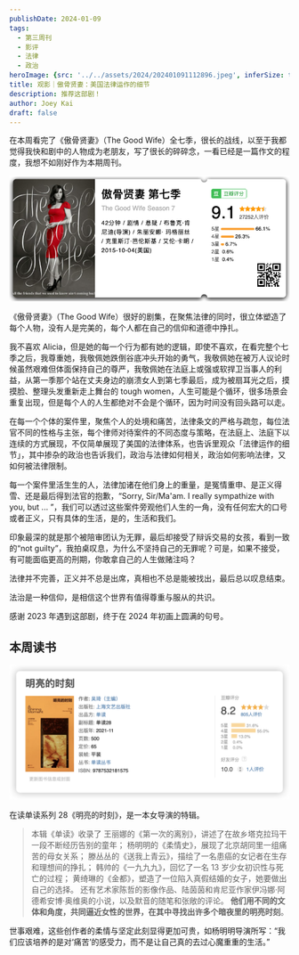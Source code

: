 ```yaml
---
publishDate: 2024-01-09
tags:
  - 第三周刊
  - 影评
  - 法律
  - 政治
heroImage: {src: '../../assets/2024/202401091112896.jpeg', inferSize: true}
title: 观影｜傲骨贤妻：美国法律运作的细节
description: 推荐这部剧！
author: Joey Kai
draft: false
---
```

在本周看完了《傲骨贤妻》（The Good Wife）全七季，很长的战线，以至于我都觉得我快和剧中的人物成为老朋友，写了很长的碎碎念，一看已经是一篇作文的程度，我想不如刚好作为本期周刊。

![202401091106128](../../assets/2024/202401091106128.png)

《傲骨贤妻》（The Good Wife）很好的剧集，在聚焦法律的同时，很立体塑造了每个人物，没有人是完美的，每个人都在自己的信仰和道德中挣扎。

我不喜欢 Alicia，但是她的每一个行为都有她的逻辑，即使不喜欢，在看完整个七季之后，我尊重她，我敬佩她跌倒谷底冲头开始的勇气，我敬佩她在被万人议论时候虽然艰难但体面保持自己的尊严，我敬佩她在法庭上或强或软捍卫当事人的利益，从第一季那个站在丈夫身边的崩溃女人到第七季最后，成为被扇耳光之后，摸摸脸、整理头发重新走上舞台的 tough women，人生可能是个循环，很多场景会重复出现，但是每个人的人生都绝对不会是个循环，因为时间没有回头路可以走。

在每一个个体的案件里，聚焦个人的处境和痛苦，法律条文的严格与疏忽，每位法官不同的性格与主张，每个律师对待案件的不同态度与策略，在法庭上、法庭下以连续的方式展现，不仅简单展现了美国的法律体系，也告诉里观众「法律运作的细节」，其中掺杂的政治也告诉我们，政治与法律如何相关，政治如何影响法律，又如何被法律限制。

每一个案件里活生生的人，法律加诸在他们身上的重量，是冤情重申、是正义得雪、还是最后得到法官的抱歉，“Sorry, Sir/Ma'am. I really sympathize with you, but ... ”，我们可以透过这些案件旁观他们人生的一角，没有任何宏大的口号或者正义，只有具体的生活，是的，生活和我们。

印象最深的就是那个被陪审团认为无罪，最后却接受了辩诉交易的女孩，看到一致的“not guilty”，我拍桌叹息，为什么不坚持自己的无罪呢？可是，如果不接受，有可能面临更高的刑期，你敢拿自己的人生做赌注吗？

法律并不完善，正义并不总是出席，真相也不总是能被找出，最后总以叹息结束。

法治是一种信仰，是相信这个世界有值得尊重与服从的共识。

感谢 2023 年遇到这部剧，终于在 2024 年初画上圆满的句号。

## 本周读书

![202401091106289](../../assets/2024/202401091106289.png)

在读单读系列 28《明亮的时刻》，是一本女导演的特辑。

> 本辑《单读》收录了
> 王丽娜的《第一次的离别》，讲述了在故乡塔克拉玛干一段不断经历告别的童年；
> 杨明明的《柔情史》，展现了北京胡同里一组痛苦的母女关系；
> 滕丛丛的《送我上青云》，描绘了一名患癌的女记者在生存和理想间的挣扎；
> 韩帅的《一九九九》，回忆了一名 13 岁少女初识性与死亡的过程；
> 黄绮琳的《金都》，塑造了一位陷入真假结婚的女子，她要做出自己的选择。
> 还有艺术家陈哲的影像作品、陆茵茵和肯尼亚作家伊冯娜·阿德希安博·奥维奥的小说，以及默音的随笔和张敞的评论。
> **他们用不同的文体和角度，共同逼近女性的世界，在其中寻找出许多个暗夜里的明亮时刻**。

世事艰难，这些创作者的柔情与坚定此刻显得更加可贵，如杨明明导演所写：“我们应该培养的是对‘痛苦’的感受力，而不是让自己真的去过心魔重重的生活。”
